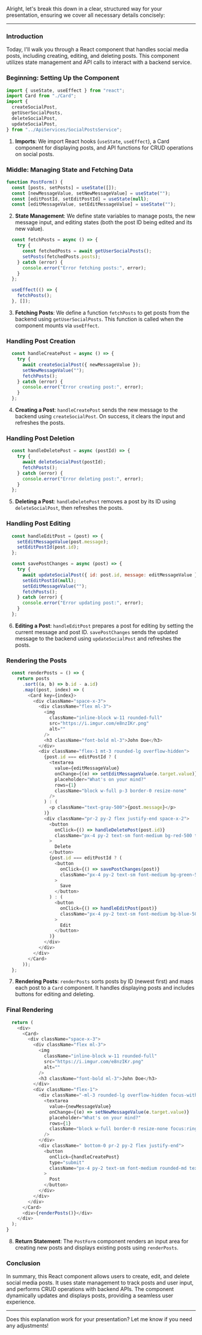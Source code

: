 Alright, let's break this down in a clear, structured way for your presentation, ensuring we cover all necessary details concisely:

---

### Introduction

Today, I'll walk you through a React component that handles social media posts, including creating, editing, and deleting posts. This component utilizes state management and API calls to interact with a backend service.

### Beginning: Setting Up the Component

```javascript
import { useState, useEffect } from "react";
import Card from "./Card";
import {
  createSocialPost,
  getUserSocialPosts,
  deleteSocialPost,
  updateSocialPost,
} from "../ApiServices/SocialPostsService";
```

1. **Imports**: We import React hooks (`useState`, `useEffect`), a Card component for displaying posts, and API functions for CRUD operations on social posts.

### Middle: Managing State and Fetching Data

```javascript
function PostForm() {
  const [posts, setPosts] = useState([]);
  const [newMessageValue, setNewMessageValue] = useState("");
  const [editPostId, setEditPostId] = useState(null);
  const [editMessageValue, setEditMessageValue] = useState("");
```

2. **State Management**: We define state variables to manage posts, the new message input, and editing states (both the post ID being edited and its new value).

```javascript
  const fetchPosts = async () => {
    try {
      const fetchedPosts = await getUserSocialPosts();
      setPosts(fetchedPosts.posts);
    } catch (error) {
      console.error("Error fetching posts:", error);
    }
  };

  useEffect(() => {
    fetchPosts();
  }, []);
```

3. **Fetching Posts**: We define a function `fetchPosts` to get posts from the backend using `getUserSocialPosts`. This function is called when the component mounts via `useEffect`.

### Handling Post Creation

```javascript
  const handleCreatePost = async () => {
    try {
      await createSocialPost({ newMessageValue });
      setNewMessageValue("");
      fetchPosts();
    } catch (error) {
      console.error("Error creating post:", error);
    }
  };
```

4. **Creating a Post**: `handleCreatePost` sends the new message to the backend using `createSocialPost`. On success, it clears the input and refreshes the posts.

### Handling Post Deletion

```javascript
  const handleDeletePost = async (postId) => {
    try {
      await deleteSocialPost(postId);
      fetchPosts();
    } catch (error) {
      console.error("Error deleting post:", error);
    }
  };
```

5. **Deleting a Post**: `handleDeletePost` removes a post by its ID using `deleteSocialPost`, then refreshes the posts.

### Handling Post Editing

```javascript
  const handleEditPost = (post) => {
    setEditMessageValue(post.message);
    setEditPostId(post.id);
  };

  const savePostChanges = async (post) => {
    try {
      await updateSocialPost({ id: post.id, message: editMessageValue });
      setEditPostId(null);
      setEditMessageValue("");
      fetchPosts();
    } catch (error) {
      console.error("Error updating post:", error);
    }
  };
```

6. **Editing a Post**: `handleEditPost` prepares a post for editing by setting the current message and post ID. `savePostChanges` sends the updated message to the backend using `updateSocialPost` and refreshes the posts.

### Rendering the Posts

```javascript
  const renderPosts = () => {
    return posts
      .sort((a, b) => b.id - a.id)
      .map((post, index) => (
        <Card key={index}>
          <div className="space-x-3">
            <div className="flex ml-3">
              <img
                className="inline-block w-11 rounded-full"
                src="https://i.imgur.com/e8nzIKr.png"
                alt=""
              />
              <h3 className="font-bold ml-3">John Doe</h3>
            </div>
            <div className="flex-1 mt-3 rounded-lg overflow-hidden">
              {post.id === editPostId ? (
                <textarea
                  value={editMessageValue}
                  onChange={(e) => setEditMessageValue(e.target.value)}
                  placeholder="What's on your mind?"
                  rows={1}
                  className="block w-full p-3 border-0 resize-none"
                />
              ) : (
                <p className="text-gray-500">{post.message}</p>
              )}
              <div className="pr-2 py-2 flex justify-end space-x-2">
                <button
                  onClick={() => handleDeletePost(post.id)}
                  className="px-4 py-2 text-sm font-medium bg-red-500 text-white rounded-md hover:bg-red-700"
                >
                  Delete
                </button>
                {post.id === editPostId ? (
                  <button
                    onClick={() => savePostChanges(post)}
                    className="px-4 py-2 text-sm font-medium bg-green-500 text-white rounded-md hover:bg-green-700"
                  >
                    Save
                  </button>
                ) : (
                  <button
                    onClick={() => handleEditPost(post)}
                    className="px-4 py-2 text-sm font-medium bg-blue-500 text-white rounded-md hover:bg-blue-700"
                  >
                    Edit
                  </button>
                )}
              </div>
            </div>
          </div>
        </Card>
      ));
  };
```

7. **Rendering Posts**: `renderPosts` sorts posts by ID (newest first) and maps each post to a `Card` component. It handles displaying posts and includes buttons for editing and deleting.

### Final Rendering

```javascript
  return (
    <div>
      <Card>
        <div className="space-x-3">
          <div className="flex ml-3">
            <img
              className="inline-block w-11 rounded-full"
              src="https://i.imgur.com/e8nzIKr.png"
              alt=""
            />
            <h3 className="font-bold ml-3">John Doe</h3>
          </div>
          <div className="flex-1">
            <div className="-ml-3 rounded-lg overflow-hidden focus-within:border-indigo-500 focus-within:ring-1 focus-within:ring-indigo-500 mt-1">
              <textarea
                value={newMessageValue}
                onChange={(e) => setNewMessageValue(e.target.value)}
                placeholder="What's on your mind?"
                rows={1}
                className="block w-full border-0 resize-none focus:ring-0 lg:text-sm sm:text-sm"
              />
            </div>
            <div className=" bottom-0 pr-2 py-2 flex justify-end">
              <button
                onClick={handleCreatePost}
                type="submit"
                className="px-4 py-2 text-sm font-medium rounded-md text-white bg-blue-500 hover:bg-blue-700"
              >
                Post
              </button>
            </div>
          </div>
        </div>
      </Card>
      <div>{renderPosts()}</div>
    </div>
  );
}
```

8. **Return Statement**: The `PostForm` component renders an input area for creating new posts and displays existing posts using `renderPosts`.

### Conclusion

In summary, this React component allows users to create, edit, and delete social media posts. It uses state management to track posts and user input, and performs CRUD operations with backend APIs. The component dynamically updates and displays posts, providing a seamless user experience.

---

Does this explanation work for your presentation? Let me know if you need any adjustments!